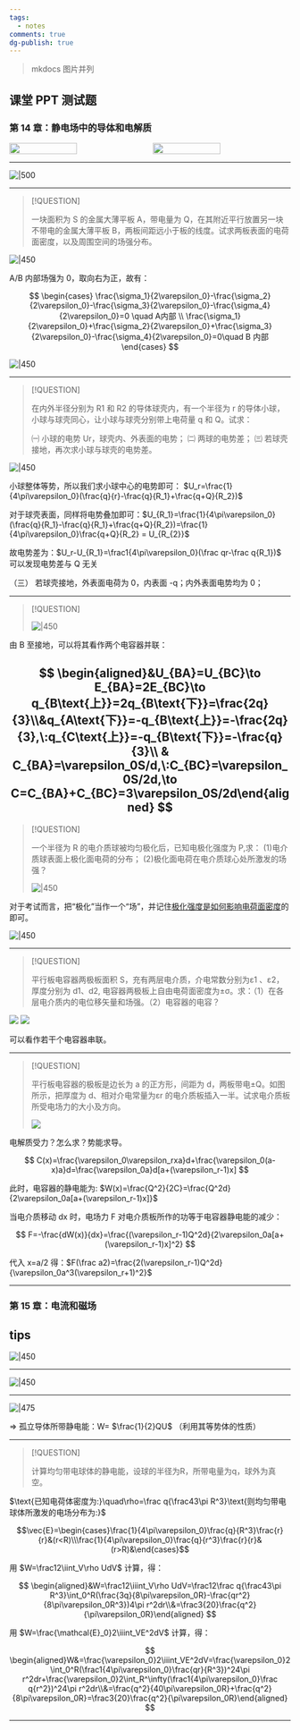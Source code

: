 ```yaml
---
tags:
  - notes
comments: true
dg-publish: true
---
```


> mkdocs 图片并列

## 课堂 PPT 测试题

### 第 14 章：静电场中的导体和电解质


<div style="display: flex; justify-content: space-between;">
    <img src="../attachments/physics2-problems.png" style="width: 49%;">
    <img src="../attachments/physics2-problems-1.png" style="width: 49%;">
</div>

---

![|500](attachments/physics2-problems-2.png)

---

> [!QUESTION]
>
> 一块面积为 S 的金属大薄平板 A，带电量为 Q，在其附近平行放置另一块不带电的金属大薄平板 B，两板间距远小于板的线度。试求两板表面的电荷面密度，以及周围空间的场强分布。

![|450](attachments/physics2-problems-3.png)

A/B 内部场强为 0，取向右为正，故有：

$$
\begin{cases}
\frac{\sigma_1}{2\varepsilon_0}-\frac{\sigma_2}{2\varepsilon_0}-\frac{\sigma_3}{2\varepsilon_0}-\frac{\sigma_4}{2\varepsilon_0}=0 \quad A内部 \\ \frac{\sigma_1}{2\varepsilon_0}+\frac{\sigma_2}{2\varepsilon_0}+\frac{\sigma_3}{2\varepsilon_0}-\frac{\sigma_4}{2\varepsilon_0}=0\quad B 内部 
\end{cases}  
$$

![|450](attachments/physics2-problems-4.png)

---

> [!QUESTION]
>
> 在内外半径分别为 R1 和 R2 的导体球壳内，有一个半径为 r 的导体小球，小球与球壳同心，让小球与球壳分别带上电荷量 q 和 Q。试求：
> 
> ㈠ 小球的电势 Ur，球壳内、外表面的电势；
> ㈡ 两球的电势差；
> ㈢ 若球壳接地，再次求小球与球壳的电势差。

![|450](attachments/physics2-problems-5.png)

小球整体等势，所以我们求小球中心的电势即可： $U_r=\frac{1}{4\pi\varepsilon_0}(\frac{q}{r}-\frac{q}{R_1}+\frac{q+Q}{R_2})$

对于球壳表面，同样将电势叠加即可：$U_{R_1}=\frac{1}{4\pi\varepsilon_0}(\frac{q}{R_1}-\frac{q}{R_1}+\frac{q+Q}{R_2})=\frac{1}{4\pi\varepsilon_0}\frac{q+Q}{R_2} = U_{R_{2}}$

故电势差为：$U_r-U_{R_1}=\frac1{4\pi\varepsilon_0}(\frac qr-\frac q{R_1})$ 可以发现电势差与 Q 无关

（三） 若球壳接地，外表面电荷为 0，内表面 -q；内外表面电势均为 0；

---

> [!QUESTION]
>
> ![|450](attachments/physics2-problems-7.png)

由 B 至接地，可以将其看作两个电容器并联：

$$
\begin{aligned}&U_{BA}=U_{BC}\to E_{BA}=2E_{BC}\to q_{B\text{上}}=2q_{B\text{下}}=\frac{2q}{3}\\&q_{A\text{下}}=-q_{B\text{上}}=-\frac{2q}{3},\:q_{C\text{上}}=-q_{B\text{下}}=-\frac{q}{3}\\ & C_{BA}=\varepsilon_0S/d,\:C_{BC}=\varepsilon_0S/2d,\to C=C_{BA}+C_{BC}=3\varepsilon_0S/2d\end{aligned}
$$
---

> [!QUESTION]
>
> 一个半径为 R 的电介质球被均匀极化后，已知电极化强度为 P,求：
> (1)电介质球表面上极化面电荷的分布；
> (2)极化面电荷在电介质球心处所激发的场强？
> 
> ![|450](attachments/physics2-problems-8.png)

对于考试而言，把“极化”当作一个“场”，并记住[极化强度是如何影响电荷面密度](attachments/physics2-problems-9.png)的即可。

![|450](attachments/physics2-problems-10.png)

---

> [!QUESTION]
>
> 平行板电容器两极板面积 S，充有两层电介质，介电常数分别为ε1 、ε2，厚度分别为 d1、d2, 电容器两极板上自由电荷面密度为±σ。求：（1）在各层电介质内的电位移矢量和场强。（2）电容器的电容？

![](attachments/physics2-problems-12.png)
![](attachments/physics2-problems-13.png)

可以看作若干个电容器串联。

---

> [!QUESTION]
>
> 平行板电容器的极板是边长为 a 的正方形，间距为 d，两板带电±Q。如图所示，把厚度为 d、相对介电常量为εr 的电介质板插入一半。试求电介质板所受电场力的大小及方向。
>
> ![](attachments/physics2-problems-15.png)

电解质受力？怎么求？势能求导。

$$
C(x)=\frac{\varepsilon_0\varepsilon_rxa}d+\frac{\varepsilon_0(a-x)a}d=\frac{\varepsilon_0a}d[a+(\varepsilon_r-1)x]
$$

此时，电容器的静电能为: $W(x)=\frac{Q^2}{2C}=\frac{Q^2d}{2\varepsilon_0a[a+(\varepsilon_r-1)x]}$

当电介质移动 dx 时，电场力 F 对电介质板所作的功等于电容器静电能的减少：

$$
F=-\frac{dW(x)}{dx}=\frac{(\varepsilon_r-1)Q^2d}{2\varepsilon_0a[a+(\varepsilon_r-1)x]^2}
$$

代入 x=a/2 得：$F(\frac a2)=\frac{2(\varepsilon_r-1)Q^2d}{\varepsilon_0a^3(\varepsilon_r+1)^2}$

---
### 第 15 章：电流和磁场


## tips

![|450](attachments/physics2-problems-6.png)

---

![|450](attachments/physics2-problems-11.png)

---

![|475](attachments/physics2-problems-14.png)

=> 孤立导体所带静电能：W= $\frac{1}{2}QU$ （利用其等势体的性质） 

---

> [!QUESTION]
>
> 计算均匀带电球体的静电能，设球的半径为R，所带电量为q，球外为真空。

$\text{已知电荷体密度为:}\quad\rho=\frac q{\frac43\pi R^3}\text{则均匀带电球体所激发的电场分布为:}$

$$\vec{E}=\begin{cases}\frac{1}{4\pi\varepsilon_0}\frac{q}{R^3}\frac{r}{r}&(r<R)\\\frac{1}{4\pi\varepsilon_0}\frac{q}{r^3}\frac{r}{r}&(r>R)&\end{cases}$$

用 $W=\frac12\iint_V\rho UdV$ 计算，得：

$$
\begin{aligned}&W=\frac12\iiint_V\rho UdV=\frac12\frac q{\frac43\pi R^3}\int_0^R(\frac{3q}{8\pi\varepsilon_0R}-\frac{qr^2}{8\pi\varepsilon_0R^3})4\pi r^2dr\\&=\frac3{20}\frac{q^2}{\pi\varepsilon_0R}\end{aligned}
$$

用 $W=\frac{\mathcal{E}_0}2\iiint_VE^2dV$ 计算，得：

$$
\begin{aligned}W&=\frac{\varepsilon_0}2\iiint_VE^2dV=\frac{\varepsilon_0}2\int_0^R(\frac1{4\pi\varepsilon_0}\frac{qr}{R^3})^24\pi r^2dr+\frac{\varepsilon_0}2\int_R^\infty(\frac1{4\pi\varepsilon_0}\frac q{r^2})^24\pi r^2dr\\&=\frac{q^2}{40\pi\varepsilon_0R}+\frac{q^2}{8\pi\varepsilon_0R}=\frac3{20}\frac{q^2}{\pi\varepsilon_0R}\end{aligned}
$$

---

